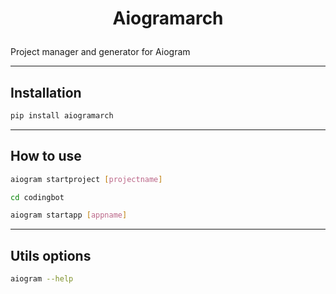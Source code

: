 # <p align="center"> Aiogramarch </p>
Project manager and generator for Aiogram



___

## Installation

``` python
pip install aiogramarch
```
___

## How to use

``` bash
aiogram startproject [projectname]
```

``` bash
cd codingbot
```

``` bash
aiogram startapp [appname]
```

___

## Utils options

``` bash
aiogram --help
```
